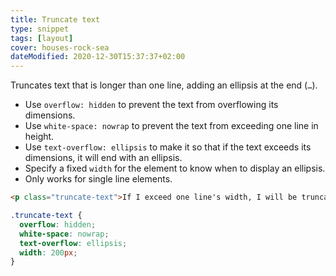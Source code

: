 ```yaml
---
title: Truncate text
type: snippet
tags: [layout]
cover: houses-rock-sea
dateModified: 2020-12-30T15:37:37+02:00
---
```


Truncates text that is longer than one line, adding an ellipsis at the end (`…`).

- Use `overflow: hidden` to prevent the text from overflowing its dimensions.
- Use `white-space: nowrap` to prevent the text from exceeding one line in height.
- Use `text-overflow: ellipsis` to make it so that if the text exceeds its dimensions, it will end with an ellipsis.
- Specify a fixed `width` for the element to know when to display an ellipsis.
- Only works for single line elements.

```html
<p class="truncate-text">If I exceed one line's width, I will be truncated.</p>
```

```css
.truncate-text {
  overflow: hidden;
  white-space: nowrap;
  text-overflow: ellipsis;
  width: 200px;
}
```

